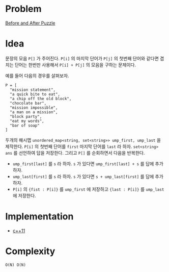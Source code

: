 # Problem

[Before and After Puzzle](https://leetcode.com/problems/before-and-after-puzzle/)

# Idea

문장의 모음 `P[]` 가 주어진다. `P[i]` 의 마지막 단어가 `P[j]` 의
첫번째 단어와 같다면 겹치는 단어는 한번만 사용해서 `P[i] + P[j]` 의
모음을 구하는 문제이다.

예를 들어 다음의 경우를 살펴보자.

```
P = [
  "mission statement",
  "a quick bite to eat",
  "a chip off the old block",
  "chocolate bar",
  "mission impossible",
  "a man on a mission",
  "block party",
  "eat my words",
  "bar of soap"
]
```

두개의 해시맵 `unordered_map<string, set<string>> ump_first, ump_last`
을 제작한다. `P[i]` 의 첫번째 단어를 `first` 마지막 단어를 `last` 라
하자. `set<string> ans` 를 선언하여 답을 저장한다. 그리고 `P[]` 를
순회하면서 다음을 반복한다.

* `ump_first[last]` 를 `s` 라 하자. `s` 가 있다면 `ump_first[last] + s` 
를 답에 추가하자.
* `ump_last[first]` 를 `s` 라 하자. `s` 가 있다면 `s + ump_last[first]` 
를 답에 추가하자.
* `P[i]` 의 `{fist : P[i]}` 를 `ump_first` 에 저장하고
`{last : P[i]}` 를 `ump_last` 에 저장한다.

# Implementation

* [c++11](a.cpp)

# Complexity

```
O(N) O(N)
```
